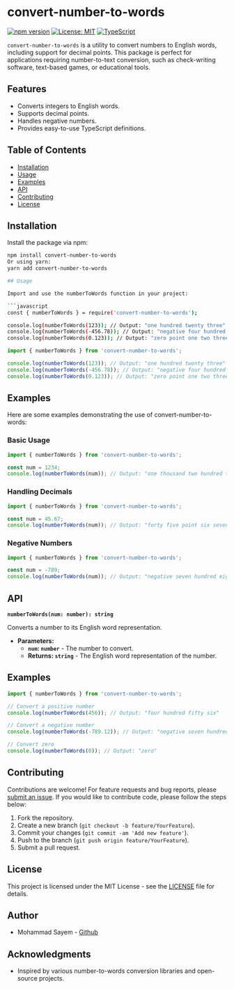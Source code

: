 # convert-number-to-words

[![npm version](https://badge.fury.io/js/convert-number-to-words.svg)](https://badge.fury.io/js/convert-number-to-words)
[![License: MIT](https://img.shields.io/badge/License-MIT-blue.svg)](https://opensource.org/licenses/MIT)
[![TypeScript](https://img.shields.io/badge/TypeScript-4.0+-blue.svg)](https://www.typescriptlang.org/)

`convert-number-to-words` is a utility to convert numbers to English words, including support for decimal points. This package is perfect for applications requiring number-to-text conversion, such as check-writing software, text-based games, or educational tools.

## Features

- Converts integers to English words.
- Supports decimal points.
- Handles negative numbers.
- Provides easy-to-use TypeScript definitions.

## Table of Contents

- [Installation](#installation)
- [Usage](#usage)
- [Examples](#examples)
- [API](#api)
- [Contributing](#contributing)
- [License](#license)

## Installation

Install the package via npm:

````bash
npm install convert-number-to-words
Or using yarn:
yarn add convert-number-to-words

## Usage

Import and use the numberToWords function in your project:

```javascript
const { numberToWords } = require('convert-number-to-words');

console.log(numberToWords(123)); // Output: "one hundred twenty three"
console.log(numberToWords(-456.78)); // Output: "negative four hundred fifty six point seven eight"
console.log(numberToWords(0.123)); // Output: "zero point one two three"
````

```typescript
import { numberToWords } from 'convert-number-to-words';

console.log(numberToWords(123)); // Output: "one hundred twenty three"
console.log(numberToWords(-456.78)); // Output: "negative four hundred fifty six point seven eight"
console.log(numberToWords(0.123)); // Output: "zero point one two three"
```

## Examples

Here are some examples demonstrating the use of convert-number-to-words:

### Basic Usage

```typescript
import { numberToWords } from 'convert-number-to-words';

const num = 1234;
console.log(numberToWords(num)); // Output: "one thousand two hundred thirty four"
```

### Handling Decimals

```typescript
import { numberToWords } from 'convert-number-to-words';

const num = 45.67;
console.log(numberToWords(num)); // Output: "forty five point six seven"
```

### Negative Numbers

```typescript
import { numberToWords } from 'convert-number-to-words';

const num = -789;
console.log(numberToWords(num)); // Output: "negative seven hundred eighty nine"
```

## API

**`numberToWords(num: number): string`**

Converts a number to its English word representation.

- **Parameters:**
  - **`num`: `number`** - The number to convert.
  - **Returns: `string`** - The English word representation of the number.

## Examples

```typescript
import { numberToWords } from 'convert-number-to-words';

// Convert a positive number
console.log(numberToWords(456)); // Output: "four hundred fifty six"

// Convert a negative number
console.log(numberToWords(-789.12)); // Output: "negative seven hundred eighty nine point one two"

// Convert zero
console.log(numberToWords(0)); // Output: "zero"
```

## Contributing

Contributions are welcome! For feature requests and bug reports, please [submit an issue](https://github.com/say-m/convert-number-to-words/issues). If you would like to contribute code, please follow the steps below:

1. Fork the repository.
2. Create a new branch (`git checkout -b feature/YourFeature`).
3. Commit your changes (`git commit -am 'Add new feature'`).
4. Push to the branch (`git push origin feature/YourFeature`).
5. Submit a pull request.

## License

This project is licensed under the MIT License - see the [LICENSE](LICENSE) file for details.

## Author

- Mohammad Sayem - [Github](https://github.com/say-m)

## Acknowledgments

- Inspired by various number-to-words conversion libraries and open-source projects.